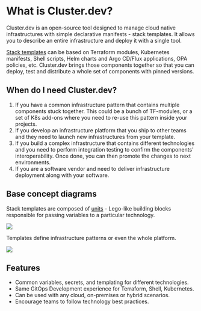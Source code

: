 # What is Cluster.dev?

Cluster.dev is an open-source tool designed to manage cloud native infrastructures with simple declarative manifests - stack templates. It allows you to describe an entire infrastructure and deploy it with a single tool.

[Stack templates](https://docs.cluster.dev/stack-templates-overview/) can be based on Terraform modules, Kubernetes manifests, Shell scripts, Helm charts and Argo CD/Flux applications, OPA policies, etc. Cluster.dev brings those components together so that you can deploy, test and distribute a whole set of components with pinned versions.

## When do I need Cluster.dev?

1. If you have a common infrastructure pattern that contains multiple components stuck together. This could be a bunch of TF-modules, or a set of K8s add-ons where you need to re-use this pattern inside your projects.
2. If you develop an infrastructure platform that you ship to other teams and they need to launch new infrastructures from your template.
3. If you build a complex infrastructure that contains different technologies and you need to perform integration testing to confirm the components' interoperability. Once done, you can then promote the changes to next environments.
4. If you are a software vendor and need to deliver infrastructure deployment along with your software.

## Base concept diagrams

Stack templates are composed of [units](https://docs.cluster.dev/units-overview/) - Lego-like building blocks responsible for passing variables to a particular technology.

<a href="https://docs.cluster.dev/images/cdev-unit-example.png" target="_blank"><img src="https://docs.cluster.dev/images/cdev-unit-example.png" /></a>

Templates define infrastructure patterns or even the whole platform.

<a href="https://docs.cluster.dev/images/cdev-template-example.png" target="_blank"><img src="https://docs.cluster.dev/images/cdev-template-example.png" /></a>

## Features

- Common variables, secrets, and templating for different technologies.
- Same GitOps Development experience for Terraform, Shell, Kubernetes.
- Can be used with any cloud, on-premises or hybrid scenarios.
- Encourage teams to follow technology best practices.

